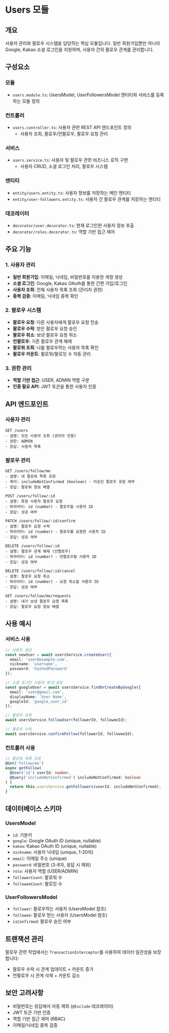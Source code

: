 # Users 모듈

## 개요
사용자 관리와 팔로우 시스템을 담당하는 핵심 모듈입니다. 일반 회원가입뿐만 아니라 Google, Kakao 소셜 로그인을 지원하며, 사용자 간의 팔로우 관계를 관리합니다.

## 구성요소

### 모듈
- `users.module.ts`: UsersModel, UserFollowersModel 엔티티와 서비스를 등록하는 모듈 정의

### 컨트롤러
- `users.controller.ts`: 사용자 관련 REST API 엔드포인트 정의
  - 사용자 조회, 팔로우/언팔로우, 팔로우 요청 관리

### 서비스
- `users.service.ts`: 사용자 및 팔로우 관련 비즈니스 로직 구현
  - 사용자 CRUD, 소셜 로그인 처리, 팔로우 시스템

### 엔티티
- `entity/users.entity.ts`: 사용자 정보를 저장하는 메인 엔티티
- `entity/user-followers.entity.ts`: 사용자 간 팔로우 관계를 저장하는 엔티티

### 데코레이터
- `decorator/user.decorator.ts`: 현재 로그인한 사용자 정보 추출
- `decorator/roles.decorator.ts`: 역할 기반 접근 제어

## 주요 기능

### 1. 사용자 관리
- **일반 회원가입**: 이메일, 닉네임, 비밀번호를 이용한 계정 생성
- **소셜 로그인**: Google, Kakao OAuth를 통한 간편 가입/로그인
- **사용자 조회**: 전체 사용자 목록 조회 (관리자 권한)
- **중복 검증**: 이메일, 닉네임 중복 확인

### 2. 팔로우 시스템
- **팔로우 요청**: 다른 사용자에게 팔로우 요청 전송
- **팔로우 수락**: 받은 팔로우 요청 승인
- **팔로우 취소**: 보낸 팔로우 요청 취소
- **언팔로우**: 기존 팔로우 관계 해제
- **팔로워 조회**: 나를 팔로우하는 사용자 목록 확인
- **팔로우 카운트**: 팔로워/팔로잉 수 자동 관리

### 3. 권한 관리
- **역할 기반 접근**: USER, ADMIN 역할 구분
- **인증 필요 API**: JWT 토큰을 통한 사용자 인증

## API 엔드포인트

### 사용자 관리
```http
GET /users
- 설명: 모든 사용자 조회 (관리자 전용)
- 권한: ADMIN
- 응답: 사용자 목록
```

### 팔로우 관리
```http
GET /users/follow/me
- 설명: 내 팔로워 목록 조회
- 쿼리: includeNotConfirmed (boolean) - 미승인 팔로우 포함 여부
- 응답: 팔로워 정보 배열

POST /users/follow/:id
- 설명: 특정 사용자 팔로우 요청
- 파라미터: id (number) - 팔로우할 사용자 ID
- 응답: 성공 여부

PATCH /users/follow/:id/confirm
- 설명: 팔로우 요청 수락
- 파라미터: id (number) - 팔로우를 요청한 사용자 ID
- 응답: 성공 여부

DELETE /users/follow/:id
- 설명: 팔로우 관계 해제 (언팔로우)
- 파라미터: id (number) - 언팔로우할 사용자 ID
- 응답: 성공 여부

DELETE /users/follow/:id/cancel
- 설명: 팔로우 요청 취소
- 파라미터: id (number) - 요청 취소할 사용자 ID
- 응답: 성공 여부

GET /users/follow/me/requests
- 설명: 내가 보낸 팔로우 요청 목록
- 응답: 팔로우 요청 정보 배열
```

## 사용 예시

### 서비스 사용
```typescript
// 사용자 생성
const newUser = await usersService.createUser({
  email: 'user@example.com',
  nickname: 'username',
  password: 'hashedPassword'
});

// 소셜 로그인 사용자 찾기/생성
const googleUser = await usersService.findOrCreateByGoogle({
  email: 'user@gmail.com',
  displayName: 'User Name',
  googleId: 'google_user_id'
});

// 팔로우 요청
await usersService.followUser(followerId, followeeId);

// 팔로우 수락
await usersService.confirmFollow(followerId, followeeId);
```

### 컨트롤러 사용
```typescript
// 팔로워 목록 조회
@Get('follow/me')
async getFollow(
  @User('id') userId: number,
  @Query('includeNotConfirmed') includeNotConfirmed: boolean
) {
  return this.usersService.getFollowers(userId, includeNotConfirmed);
}
```

## 데이터베이스 스키마

### UsersModel
- `id`: 기본키
- `google`: Google OAuth ID (unique, nullable)
- `kakao`: Kakao OAuth ID (unique, nullable)
- `nickname`: 사용자 닉네임 (unique, 1-20자)
- `email`: 이메일 주소 (unique)
- `password`: 비밀번호 (3-8자, 응답 시 제외)
- `role`: 사용자 역할 (USER/ADMIN)
- `followerCount`: 팔로워 수
- `followeeCount`: 팔로잉 수

### UserFollowersModel
- `follower`: 팔로우하는 사용자 (UsersModel 참조)
- `followee`: 팔로우 받는 사용자 (UsersModel 참조)
- `isConfirmed`: 팔로우 승인 여부

## 트랜잭션 관리
팔로우 관련 작업에서는 `TransactionInterceptor`를 사용하여 데이터 일관성을 보장합니다:
- 팔로우 수락 시 관계 업데이트 + 카운트 증가
- 언팔로우 시 관계 삭제 + 카운트 감소

## 보안 고려사항
- 비밀번호는 응답에서 자동 제외 (`@Exclude` 데코레이터)
- JWT 토큰 기반 인증
- 역할 기반 접근 제어 (RBAC)
- 이메일/닉네임 중복 검증
